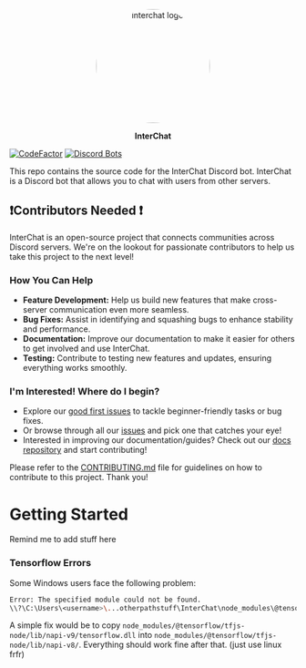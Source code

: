 <p align="center"><img src="https://github.com/user-attachments/assets/33f68c3a-67bc-4653-8578-2ab350ac3a75" alt="interchat logo" style="border-radius: 50%; width: 200px; height: 200px;"></p>

<p align="center"><strong>InterChat</strong></p>

[![CodeFactor](https://www.codefactor.io/repository/github/discord-interchat/interchat/badge)](https://www.codefactor.io/repository/github/discord-interchat/interchat)
[![Discord Bots](https://top.gg/api/widget/servers/769921109209907241.svg/)](https://top.gg/bot/769921109209907241)

This repo contains the source code for the InterChat Discord bot. InterChat is a Discord bot that allows you to chat with users from other servers.

## ❗Contributors Needed ❗

InterChat is an open-source project that connects communities across Discord servers. We're on the lookout for passionate contributors to help us take this project to the next level!

### How You Can Help

- **Feature Development:** Help us build new features that make cross-server communication even more seamless.
- **Bug Fixes:** Assist in identifying and squashing bugs to enhance stability and performance.
- **Documentation:** Improve our documentation to make it easier for others to get involved and use InterChat.
- **Testing:** Contribute to testing new features and updates, ensuring everything works smoothly.

### I'm Interested! Where do I begin?

- Explore our [good first issues](https://github.com/Discord-InterChat/InterChat/contribute) to tackle beginner-friendly tasks or bug fixes.
- Or browse through all our [issues](https://github.com/Discord-InterChat/InterChat/issues) and pick one that catches your eye!
- Interested in improving our documentation/guides? Check out our [docs repository](https://github.com/Discord-InterChat/docs) and start contributing!

Please refer to the [CONTRIBUTING.md](./CONTRIBUTING.md) file for guidelines on how to contribute to this project. Thank you!

# Getting Started

Remind me to add stuff here

### Tensorflow Errors

Some Windows users face the following problem:

```sh
Error: The specified module could not be found.
\\?\C:\Users\<username>\...otherpathstuff\InterChat\node_modules\@tensorflow\tfjs-node\lib\napi-v8\tfjs_binding.node
```

A simple fix would be to copy `node_modules/@tensorflow/tfjs-node/lib/napi-v9/tensorflow.dll` into `node_modules/@tensorflow/tfjs-node/lib/napi-v8/`. Everything should work fine after that. (just use linux frfr)

<!-- 
## Contributing

Please refer to the [CONTRIBUTING.md](./CONTRIBUTING.md) file for guidelines on how to contribute to this project. 
-->
